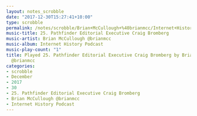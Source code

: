 ```yaml
---
layout: notes_scrobble
date: "2017-12-30T15:27:41+10:00"
type: scrobble
permalink: /notes/scrobble/Brian+McCullough+%40brianmcc/Internet+History+Podcast/9fc44d50408617d7ab174c8818811739a39b402d.html
music-title: 25. Pathfinder Editorial Executive Craig Bromberg
music-artist: Brian McCullough @brianmcc
music-album: Internet History Podcast
music-play-count: "1"
title: Played 25. Pathfinder Editorial Executive Craig Bromberg by Brian McCullough
  @brianmcc
categories:
- scrobble
- December
- 2017
- 30
- 25. Pathfinder Editorial Executive Craig Bromberg
- Brian McCullough @brianmcc
- Internet History Podcast
---
```

